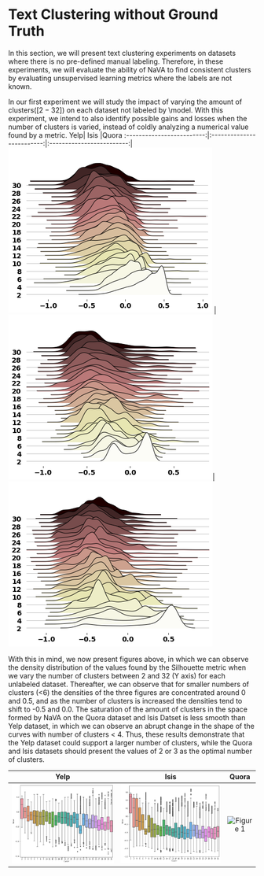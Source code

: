 # Text Clustering without Ground Truth
In this section, we will present text clustering experiments on datasets where there is no pre-defined manual labeling. Therefore, in these experiments, we will evaluate the ability of NaVA to find consistent clusters by evaluating unsupervised learning metrics where the labels are not known.

In our first experiment we will study the impact of varying the amount of clusters([$2-32$]) on each dataset not labeled by \model. With this experiment, we intend to also identify possible gains and losses when the number of clusters is varied, instead of coldly analyzing a numerical value found by a metric. 
Yelp| Isis |Quora
:-------------------------:|:-------------------------:|:-------------------------:|
![Figure 1 ](https://github.com/NaVaClustering/Experiments/blob/main/figs/pink_yelp(1).png  "Title") |![Figure 1 ](https://github.com/NaVaClustering/Experiments/blob/main/figs/quora(1).png  "Title")|![Figure 1 ](https://github.com/NaVaClustering/Experiments/blob/main/figs/tweets.png  "Title")

With this in mind, we now present figures above, in which we can observe the density distribution of the values found by the Silhouette metric when we vary the number of clusters between 2 and 32 (Y axis) for each unlabeled dataset. Thereafter, we can observe that for smaller numbers of clusters (<6) the densities of the three figures are concentrated around 0 and 0.5, and as the number of clusters is increased the densities tend to shift to -0.5 and 0.0.
The saturation of the amount of clusters in the space formed by NaVA on the Quora dataset and Isis Datset is less smooth than Yelp dataset, in which we can observe an abrupt change in the shape of the curves with number of clusters < 4. Thus, these results demonstrate that the Yelp dataset could support a larger number of clusters, while the Quora and Isis datasets should present the values of 2 or 3 as the optimal number of clusters. 


Yelp| Isis |Quora
:-------------------------:|:-------------------------:|:-------------------------:|
![Figure 1 ](https://github.com/NaVaClustering/Experiments/blob/main/figs/quora.png  "Title") |![Figure 1 ](https://github.com/NaVaClustering/Experiments/blob/main/figs/isis.png  "Title")|![Figure 1 ](https://github.com/NaVaClustering/Experiments/blob/main/figs/yelp-box.png  "Title")
